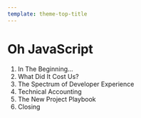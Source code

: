 ```yaml
---
template: theme-top-title
---
```


# Oh JavaScript

1. In The Beginning...
1. What Did It Cost Us?
1. The Spectrum of Developer Experience
1. Technical Accounting
1. The New Project Playbook
1. Closing